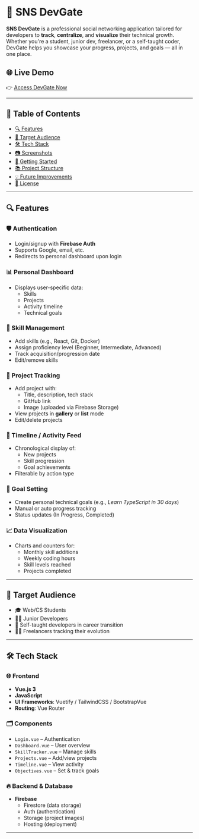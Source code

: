 # 🚀 SNS DevGate

**SNS DevGate** is a professional social networking application tailored for developers to **track**, **centralize**, and **visualize** their technical growth. Whether you're a student, junior dev, freelancer, or a self-taught coder, DevGate helps you showcase your progress, projects, and goals — all in one place.

## 🌐 Live Demo

👉 [Access DevGate Now](https://sns-devgate.web.app)

---

## 📌 Table of Contents

- [🔍 Features](#-features)
- [👤 Target Audience](#-target-audience)
- [🛠 Tech Stack](#-tech-stack)
- [📷 Screenshots](#-screenshots)
- [🚀 Getting Started](#-getting-started)
- [📚 Project Structure](#-project-structure)
- [💡 Future Improvements](#-future-improvements)
- [📄 License](#-license)

---

## 🔍 Features

### 🛡️ Authentication
- Login/signup with **Firebase Auth**
- Supports Google, email, etc.
- Redirects to personal dashboard upon login

### 📊 Personal Dashboard
- Displays user-specific data:
  - Skills
  - Projects
  - Activity timeline
  - Technical goals

### 🧠 Skill Management
- Add skills (e.g., React, Git, Docker)
- Assign proficiency level (Beginner, Intermediate, Advanced)
- Track acquisition/progression date
- Edit/remove skills

### 🧪 Project Tracking
- Add project with:
  - Title, description, tech stack
  - GitHub link
  - Image (uploaded via Firebase Storage)
- View projects in **gallery** or **list** mode
- Edit/delete projects

### 📆 Timeline / Activity Feed
- Chronological display of:
  - New projects
  - Skill progression
  - Goal achievements
- Filterable by action type

### 🎯 Goal Setting
- Create personal technical goals (e.g., *Learn TypeScript in 30 days*)
- Manual or auto progress tracking
- Status updates (In Progress, Completed)

### 📈 Data Visualization
- Charts and counters for:
  - Monthly skill additions
  - Weekly coding hours
  - Skill levels reached
  - Projects completed

---

## 👤 Target Audience

- 🎓 Web/CS Students  
- 👩‍💻 Junior Developers  
- 🔁 Self-taught developers in career transition  
- 🧑‍💼 Freelancers tracking their evolution  

---

## 🛠 Tech Stack

### 🌐 Frontend
- **Vue.js 3**
- **JavaScript**
- **UI Frameworks**: Vuetify / TailwindCSS / BootstrapVue
- **Routing**: Vue Router

### 🗂 Components
- `Login.vue` – Authentication
- `Dashboard.vue` – User overview
- `SkillTracker.vue` – Manage skills
- `Projects.vue` – Add/view projects
- `Timeline.vue` – View activity
- `Objectives.vue` – Set & track goals

### 🔥 Backend & Database
- **Firebase**
  - Firestore (data storage)
  - Auth (authentication)
  - Storage (project images)
  - Hosting (deployment)

---
